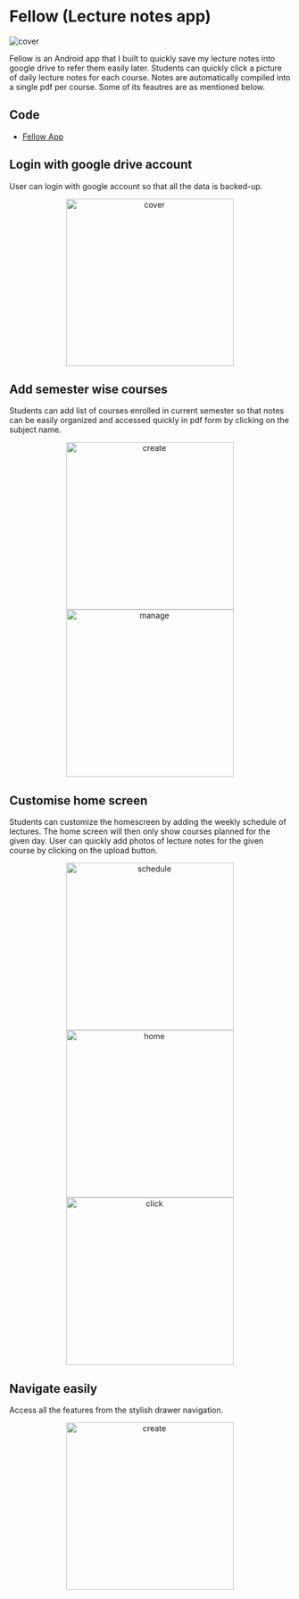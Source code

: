 # Fellow (Lecture notes app)

<img src="../../assets/projects/fellow/cover.jpg" alt="cover"/>

Fellow is an Android app that I built to quickly save my lecture notes into google drive to refer them easily later. Students can quickly click a picture of daily lecture notes for each course. Notes are automatically compiled into a single pdf per course. Some of its feautres are as mentioned below.


## Code

* [Fellow App](https://github.com/hetul-patel/Fellow_App)


## Login with google drive account

User can login with google account so that all the data is backed-up.

<center><img src="../../assets/projects/fellow/7.jpg" alt="cover" width="300"/></center>

## Add semester wise courses

Students can add list of courses enrolled in current semester so that notes can be easily organized and accessed quickly in pdf form by clicking on the subject name.

<center>
<img src="../../assets/projects/fellow/6.jpg" alt="create" width="300">
<img src="../../assets/projects/fellow/3.jpg" alt="manage" width="300">
</center>

## Customise home screen

Students can customize the homescreen by adding the weekly schedule of lectures. The home screen will then only show courses planned for the given day. User can quickly add photos of lecture notes for the given course by clicking on the upload button. 

<center>
<img src="../../assets/projects/fellow/5.jpg" alt="schedule" width="300">
<img src="../../assets/projects/fellow/4.jpg" alt="home" width="300">
<img src="../../assets/projects/fellow/2.jpg" alt="click" width="300">
</center>

## Navigate easily

Access all the features from the stylish drawer navigation.

<center><img src="../../assets/projects/fellow/1.jpg" alt="create" width="300"></center>

